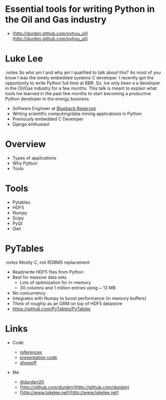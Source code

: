 <!SLIDE bullets>

Essential tools for writing Python in the Oil and Gas industry
========================

- [http://durden.github.com/pyhou_oil](http://durden.github.com/pyhou_oil)

<!SLIDE smaller>

Luke Lee
========
.notes So who am I and why am I qualified to talk about this?  As most of you
know I was the lonely embedded systems C developer.  I recently got the
opportunity to write Python full time at BBR.  So, Ive only been a a developer
in the Oil/Gas industry for a few months.  This talk is meant to explain what
tools Ive learned in the past few months to start becoming a productive Python
developer in the energy business.

- Software Engineer at [Blueback Reservoir](http://www.blueback-reservoir.com/)
- Writing scientific computing/data mining applications in Python
- Previously embedded C Developer
- Django enthusiast

<!SLIDE smaller>

Overview
========
- Types of applications
- Why Python
- Tools

<!SLIDE smaller>

Tools
=====

- Pytables
- HDF5
- Numpy
- Scipy
- PyQt
- Qwt

<!SLIDE smaller>

PyTables
========
.notes Mostly C, not RDBMS replacement

- Read/write HDF5 files from Python
- Best for massive data sets
    - Lots of optimization for in-memory
    - 30 columns and 1 million entries using ~ 13 MB
- No concurrency
- Integrates with Numpy to boost performance (in memory buffers)
- Think of roughly as an ORM on top of HDF5 datastore
- https://github.com/PyTables/PyTables

<!SLIDE smaller>

Links
=====
- Code
    - [references](http://www.pinboard.in/u:durden/t:pyhou_oil/)
    - [presentation code](https://github.com/durden/pyhou_oil)
    - [showoff](https://github.com/schacon/showoff)

- Me
    - [@durden20](http://twitter.com/#!/durden20)
    - [http://github.com/durden](http://github.com/durden)
    - [http://www.lukelee.net](http://www.lukelee.net)
